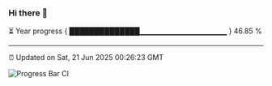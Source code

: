 ### Hi there 👋

⏳ Year progress { ██████████████▁▁▁▁▁▁▁▁▁▁▁▁▁▁▁▁ } 46.85 %

---

⏰ Updated on Sat, 21 Jun 2025 00:26:23 GMT

![Progress Bar CI](https://github.com/liununu/liununu/workflows/Progress%20Bar%20CI/badge.svg)
